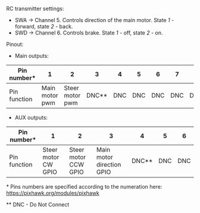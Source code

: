 RC transmitter settings:

  * SWA -> Channel 5.
    Controls direction of the main motor. State *1* - forward, state *2* - back.
  * SWD -> Channel 6.
    Controls brake. State *1* - off, state *2* - on.

Pinout:

  * Main outputs:

| Pin number\* | 1              | 2               | 3       | 4   | 5   | 6   | 7   | 8   |
|-|-|-|-|-|-|-|-|-|
| Pin function | Main motor pwm | Steer motor pwm | DNC\*\* | DNC | DNC | DNC | DNC | DNC |

  * AUX outputs:

| Pin number\* | 1                   | 2                    | 3                         | 4       | 5   | 6   |
|-|-|-|-|-|-|-|
 Pin function | Steer motor CW GPIO | Steer motor CCW GPIO | Main motor direction GPIO | DNC\*\* | DNC | DNC |

\* Pins numbers are specified according to the numeration here: https://pixhawk.org/modules/pixhawk

\*\* DNC - Do Not Connect

